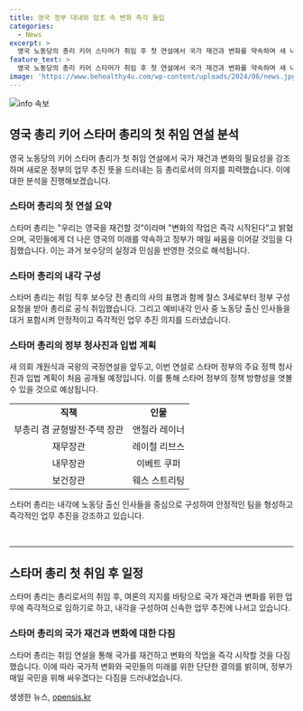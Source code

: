 ```yaml
---
title: 영국 정부 대내외 암초 속 변화 즉각 돌입
categories:
  - News
excerpt: >
  영국 노동당의 총리 키어 스타머가 취임 후 첫 연설에서 국가 재건과 변화를 약속하며 새 내각을 구성했다. 압도적인 지지를 받는 그는 국민의 신뢰를 되찾고 국가를 재건하기 위해 노력할 것을 다짐하며, 경제 성장 둔화 등의 과제에 대처할 의지를 드러냈다. 새 내각은 예비내각을 대거 기용하여 안정적이고 즉각적인 업무 추진을 예고하고 있으며, 스타머 정부의 주요 정책 청사진과 입법 계획은 국왕의 연설에서 공개될 예정이다.
feature_text: >
  영국 노동당의 총리 키어 스타머가 취임 후 첫 연설에서 국가 재건과 변화를 약속하며 새 내각을 구성했다. 압도적인 지지를 받는 그는 국민의 신뢰를 되찾고 국가를 재건하기 위해 노력할 것을 다짐하며, 경제 성장 둔화 등의 과제에 대처할 의지를 드러냈다. 새 내각은 예비내각을 대거 기용하여 안정적이고 즉각적인 업무 추진을 예고하고 있으며, 스타머 정부의 주요 정책 청사진과 입법 계획은 국왕의 연설에서 공개될 예정이다.
image: 'https://www.behealthy4u.com/wp-content/uploads/2024/06/news.jpg'
---
```


<p><img src="https://www.behealthy4u.com/wp-content/uploads/2024/06/news.jpg" alt="info 속보" /></p>

<h2 data-ke-size="size26">영국 총리 키어 스타머 총리의 첫 취임 연설 분석</h2>

<p data-ke-size="size16">영국 노동당의 키어 스타머 총리가 첫 취임 연설에서 국가 재건과 변화의 필요성을 강조하며 새로운 정부의 업무 추진 뜻을 드러내는 등 총리로서의 의지를 피력했습니다. 이에 대한 분석을 진행해보겠습니다.</p>

<h3><b>스타머 총리의 첫 연설 요약</b></h3>

<p data-ke-size="size16">스타머 총리는 "우리는 영국을 재건할 것"이라며 "변화의 작업은 즉각 시작된다"고 밝혔으며, 국민들에게 더 나은 영국의 미래를 약속하고 정부가 매일 싸움을 이어갈 것임을 다짐했습니다. 이는 과거 보수당의 실정과 민심을 반영한 것으로 해석됩니다.</p>

<h3><b>스타머 총리의 내각 구성</b></h3>

<p data-ke-size="size16">스타머 총리는 취임 직후 보수당 전 총리의 사의 표명과 함께 찰스 3세로부터 정부 구성 요청을 받아 총리로 공식 취임했습니다. 그리고 예비내각 인사 중 노동당 출신 인사들을 대거 포함시켜 안정적이고 즉각적인 업무 추진 의지를 드러냈습니다.</p>

<h3><b>스타머 총리의 정부 청사진과 입법 계획</b></h3>

<p data-ke-size="size16">새 의회 개원식과 국왕의 국정연설을 앞두고, 이번 연설로 스타머 정부의 주요 정책 청사진과 입법 계획이 처음 공개될 예정입니다. 이를 통해 스타머 정부의 정책 방향성을 엿볼 수 있을 것으로 예상됩니다.</p>

<table>
  <tr>
    <td style="text-align: center; height: 17px;"><b>직책</b></td>
    <td style="text-align: center; height: 17px;"><b>인물</b></td>
  </tr>
  <tr>
    <td style="text-align: center; height: 17px;">부총리 겸 균형발전·주택 장관</td>
    <td style="text-align: center; height: 17px;">앤절라 레이너</td>
  </tr>
  <tr>
    <td style="text-align: center; height: 17px;">재무장관</td>
    <td style="text-align: center; height: 17px;">레이철 리브스</td>
  </tr>
  <tr>
    <td style="text-align: center; height: 17px;">내무장관</td>
    <td style="text-align: center; height: 17px;">이베트 쿠퍼</td>
  </tr>
  <tr>
    <td style="text-align: center; height: 17px;">보건장관</td>
    <td style="text-align: center; height: 17px;">웨스 스트리팅</td>
  </tr>
</table>

<p data-ke-size="size16">스타머 총리는 내각에 노동당 출신 인사들을 중심으로 구성하여 안정적인 팀을 형성하고 즉각적인 업무 추진을 강조하고 있습니다.</p>

<p data-ke-size="size16">&nbsp;</p>

<hr>

<h2 data-ke-size="size26">스타머 총리 첫 취임 후 일정</h2>

<p data-ke-size="size16">스타머 총리는 총리로서의 취임 후, 여론의 지지를 바탕으로 국가 재건과 변화를 위한 업무에 즉각적으로 임하기로 하고, 내각을 구성하여 신속한 업무 추진에 나서고 있습니다.</p>

<h3><b>스타머 총리의 국가 재건과 변화에 대한 다짐</b></h3>

<p data-ke-size="size16">스타머 총리는 취임 연설을 통해 국가를 재건하고 변화의 작업을 즉각 시작할 것을 다짐했습니다. 이에 따라 국가적 변화와 국민들의 미래를 위한 단단한 결의를 밝히며, 정부가 매일 국민을 위해 싸우겠다는 다짐을 드러내었습니다.</p>
생생한 뉴스, <a href="https://opensis.kr" rel="dofollow">opensis.kr</a>


